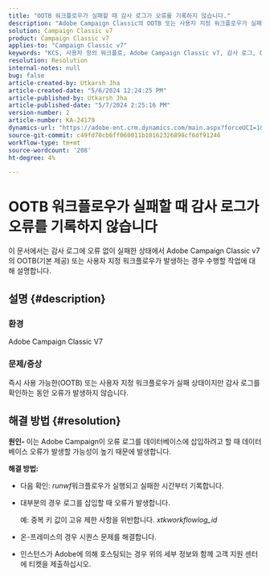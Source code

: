 ```yaml
---
title: "OOTB 워크플로우가 실패할 때 감사 로그가 오류를 기록하지 않습니다."
description: "Adobe Campaign Classic의 OOTB 또는 사용자 지정 워크플로우가 실패하지만 감사 로그에서 오류가 발견되지 않는 경우 수행할 작업에 대해 알아봅니다."
solution: Campaign Classic v7
product: Campaign Classic v7
applies-to: "Campaign Classic v7"
keywords: "KCS, 사용자 정의 워크플로, Adobe Campaign Classic v7, 감사 로그, OOTB 워크플로, ACC"
resolution: Resolution
internal-notes: null
bug: false
article-created-by: Utkarsh Jha
article-created-date: "5/6/2024 12:24:25 PM"
article-published-by: Utkarsh Jha
article-published-date: "5/7/2024 2:25:16 PM"
version-number: 2
article-number: KA-24179
dynamics-url: "https://adobe-ent.crm.dynamics.com/main.aspx?forceUCI=1&pagetype=entityrecord&etn=knowledgearticle&id=ffbc5f91-a30b-ef11-9f89-000d3a32bd42"
source-git-commit: c49fd70cb6ff060011b10162326898cf6df91246
workflow-type: tm+mt
source-wordcount: '208'
ht-degree: 4%

---
```


# OOTB 워크플로우가 실패할 때 감사 로그가 오류를 기록하지 않습니다


이 문서에서는 감사 로그에 오류 없이 실패한 상태에서 Adobe Campaign Classic v7의 OOTB(기본 제공) 또는 사용자 지정 워크플로우가 발생하는 경우 수행할 작업에 대해 설명합니다.

## 설명 {#description}


### <b>환경</b>

Adobe Campaign Classic V7



### <b>문제/증상</b>

즉시 사용 가능한(OOTB) 또는 사용자 지정 워크플로우가 실패 상태이지만 감사 로그를 확인하는 동안 오류가 발생하지 않습니다.


## 해결 방법 {#resolution}


<b>원인- </b>이는 Adobe Campaign이 오류 로그를 데이터베이스에 삽입하려고 할 때 데이터베이스 오류가 발생할 가능성이 높기 때문에 발생합니다.



<b>해결 방법:</b>

- 다음 확인: *runwf*&#x200B;워크플로우가 실행되고 실패한 시간부터 기록합니다.
- 대부분의 경우 로그를 삽입할 때 오류가 발생합니다.

  예: 중복 키 값이 고유 제한 사항을 위반합니다. *xtkworkflowlog_id*
- 온-프레미스의 경우 시퀀스 문제를 해결합니다.
- 인스턴스가 Adobe에 의해 호스팅되는 경우 위의 세부 정보와 함께 고객 지원 센터에 티켓을 제출하십시오.

